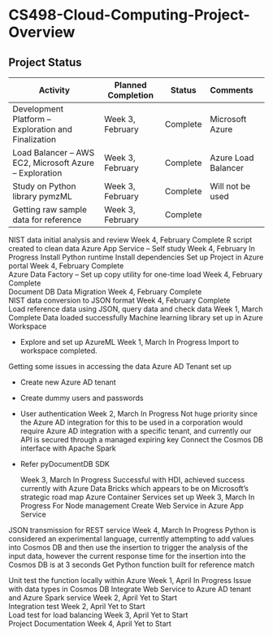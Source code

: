 # CS498-Cloud-Computing-Project-Overview

## Project Status



| Activity      | Planned Completion   |Status      | Comments      |
| ------------- |----------------------|------------|:--------------|
| Development Platform – Exploration and Finalization |	Week 3, February| Complete	| Microsoft Azure |
| Load Balancer – AWS EC2, Microsoft Azure – Exploration | Week 3, February| Complete	| Azure Load Balancer |
| Study on Python library pymzML | Week 3, February| Complete| Will not be used |
| Getting raw sample data for reference| Week 3, February| Complete |
	
NIST data initial analysis and review	Week 4, February	Complete	R script created to clean data
Azure App Service – Self study	Week 4, February	In Progress	Install Python runtime
Install dependencies
Set up Project in Azure portal	Week 4, February	Complete	
Azure Data Factory – Set up copy utility for one-time load	Week 4, February	Complete	
Document DB Data Migration	Week 4, February 	Complete	
NIST data conversion to JSON format 	Week 4, February	Complete	
Load reference data using JSON, query data and check data 	Week 1, March	Complete	Data loaded successfully
Machine learning library set up in Azure Workspace
-	Explore and set up AzureML	Week 1, March	In Progress	Import to workspace completed.

Getting some issues in accessing the data
Azure AD Tenant set up
-	Create new Azure AD tenant
-	Create dummy users and passwords
-	User authentication	Week 2, March	In Progress	Not huge priority since the Azure AD integration for this to be used in a corporation would require Azure AD integration with a specific tenant, and currently our API is secured through a managed expiring key
Connect the Cosmos DB interface with Apache Spark
-	Refer pyDocumentDB SDK

	Week 3, March	In Progress	Successful with HDI, achieved success currently with Azure Data Bricks which appears to be on Microsoft’s strategic road map
Azure Container Services set up	Week 3, March	In Progress	For Node management
Create Web Service in Azure App Service

JSON transmission for REST service	Week 4, March	In Progress	Python is considered an experimental language, currently attempting to add values into Cosmos DB and then use the insertion to trigger the analysis of the input data, however the current response time for the insertion into the Cosmos DB is at 3 seconds
Get Python function built for reference match

Unit test the function locally within Azure	Week 1, April	In Progress	Issue with data types in Cosmos DB
Integrate Web Service to Azure AD tenant and Azure Spark service	Week 2, April	Yet to Start	
Integration test	Week 2, April	Yet to Start	
Load test for load balancing	Week 3, April	Yet to Start	
Project Documentation	Week 4, April	Yet to Start	
